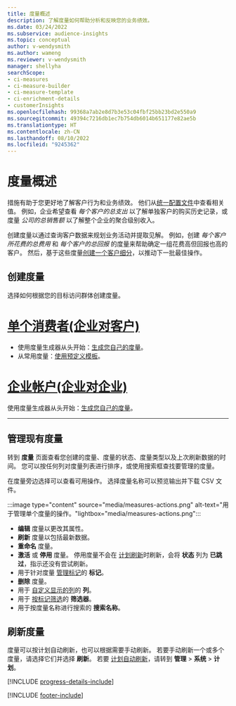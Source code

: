 ```yaml
---
title: 度量概述
description: 了解度量如何帮助分析和反映您的业务绩效。
ms.date: 03/24/2022
ms.subservice: audience-insights
ms.topic: conceptual
author: v-wendysmith
ms.author: wameng
ms.reviewer: v-wendysmith
manager: shellyha
searchScope:
- ci-measures
- ci-measure-builder
- ci-measure-template
- ci-enrichment-details
- customerInsights
ms.openlocfilehash: 99368a7ab2e8d7b3e53c04fbf25bb23bd2e550a9
ms.sourcegitcommit: 49394c7216db1ec7b754db6014b651177e82ae5b
ms.translationtype: HT
ms.contentlocale: zh-CN
ms.lasthandoff: 08/10/2022
ms.locfileid: "9245362"
---
```

# <a name="measures-overview"></a>度量概述

措施有助于您更好地了解客户行为和业务绩效。 他们从[统一配置文件](data-unification.md)中查看相关值。 例如，企业希望查看 *每个客户的总支出* 以了解单独客户的购买历史记录，或度量 *公司的总销售额* 以了解整个企业的聚合级别收入。

创建度量以通过查询客户数据来规划业务活动并提取见解。 例如，创建 *每个客户所花费的总费用* 和 *每个客户的总回报* 的度量来帮助确定一组花费高但回报也高的客户。 然后，基于这些度量[创建一个客户细分](segments.md)，以推动下一批最佳操作。

## <a name="create-a-measure"></a>创建度量

选择如何根据您的目标访问群体创建度量。

# <a name="individual-consumers-b-to-c"></a>[单个消费者(企业对客户)](#tab/b2c)

- 使用度量生成器从头开始：[生成您自己的度量](measure-builder.md)。
- 从常用度量：[使用预定义模板](measure-templates.md)。

# <a name="business-accounts-b-to-b"></a>[企业帐户(企业对企业)](#tab/b2b)

使用度量生成器从头开始：[生成您自己的度量](measure-builder.md)。

---

## <a name="manage-existing-measures"></a>管理现有度量

转到 **度量** 页面查看您创建的度量、度量的状态、度量类型以及上次刷新数据的时间。 您可以按任何列对度量列表进行排序，或使用搜索框查找要管理的度量。

在度量旁边选择可以查看可用操作。 选择度量名称可以预览输出并下载 CSV 文件。

:::image type="content" source="media/measures-actions.png" alt-text="用于管理单个度量的操作。"lightbox="media/measures-actions.png":::

- **编辑** 度量以更改其属性。
- **刷新** 度量以包括最新数据。
- **重命名** 度量。
- **激活** 或 **停用** 度量。 停用度量不会在 [计划刷新](schedule-refresh.md)时刷新，会将 **状态** 列为 **已跳过**，指示还没有尝试刷新。
- 用于针对度量 [管理标记](work-with-tags-columns.md#manage-tags)的 **标记**。
- **删除** 度量。
- 用于 [自定义显示的列](work-with-tags-columns.md#customize-columns)的 **列**。
- 用于 [按标记筛选](work-with-tags-columns.md#filter-on-tags)的 **筛选器**。
- 用于按度量名称进行搜索的 **搜索名称**。

## <a name="refresh-measures"></a>刷新度量

度量可以按计划自动刷新，也可以根据需要手动刷新。 若要手动刷新一个或多个度量，请选择它们并选择 **刷新**。 若要 [计划自动刷新](schedule-refresh.md)，请转到 **管理** > **系统** > **计划**。

[!INCLUDE [progress-details-include](includes/progress-details-pane.md)]

[!INCLUDE [footer-include](includes/footer-banner.md)]
